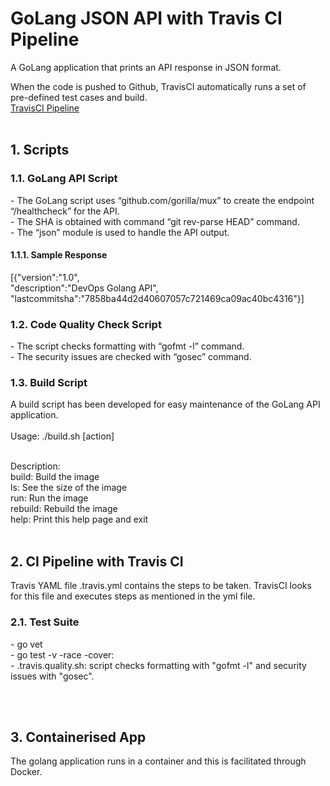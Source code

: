 # GoLang JSON API with Travis CI Pipeline

A GoLang application that prints an API response in JSON format. <br>

When the code is pushed to Github, TravisCI automatically runs a set of pre-defined test cases and build.<br>
<a href="https://travis-ci.org/vigindian/DevOps_GoLang">TravisCI Pipeline</a>
<br><br>
<h2>1. Scripts</h2>
<h3>1.1. GoLang API Script</h3>
- The GoLang script uses “github.com/gorilla/mux” to create the endpoint “/healthcheck” for the API.<br>
- The SHA is obtained with command “git rev-parse HEAD” command.<br>
- The “json” module is used to handle the API output.<br>
<h4>1.1.1. Sample Response</h4>
[{"version":"1.0",<br>
"description":"DevOps Golang API",<br>
"lastcommitsha":"7858ba44d2d40607057c721469ca09ac40bc4316"}]
<br>
<h3>1.2. Code Quality Check Script</h3>
- The script checks formatting with “gofmt -l” command.<br>
- The security issues are checked with “gosec” command.<br>
<h3>1.3. Build Script</h3>
A build script has been developed for easy maintenance of the GoLang API application.<br><br>
Usage: ./build.sh [action]
<br><br>

Description:<br>
build: Build the image<br>
ls: See the size of the image<br>
run: Run the image<br>
rebuild: Rebuild the image<br>
help: Print this help page and exit
<br><br>
<h2>2. CI Pipeline with Travis CI</h2>
Travis YAML file .travis.yml contains the steps to be taken. TravisCI looks for this file and executes steps as mentioned in the yml file.
<h3>2.1. Test Suite</h3>
- go vet<br>
- go test -v -race -cover:<br>
- .travis.quality.sh: script checks formatting with "gofmt -l" and security issues with "gosec".

<br><br>
<h2>3. Containerised App</h2>
The golang application runs in a container and this is facilitated through Docker.
<br><br>
